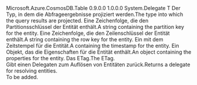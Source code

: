 <Type Name="EntityResolver&lt;T&gt;" FullName="Microsoft.Azure.CosmosDB.Table.EntityResolver&lt;T&gt;">
  <TypeSignature Language="C#" Value="public delegate T EntityResolver&lt;T&gt;(string partitionKey, string rowKey, DateTimeOffset timestamp, IDictionary&lt;string,EntityProperty&gt; properties, string etag);" />
  <TypeSignature Language="ILAsm" Value=".class public auto ansi sealed EntityResolver`1&lt;T&gt; extends System.MulticastDelegate" />
  <TypeSignature Language="DocId" Value="T:Microsoft.Azure.CosmosDB.Table.EntityResolver`1" />
  <TypeSignature Language="VB.NET" Value="Public Delegate Function EntityResolver(Of T)(partitionKey As String, rowKey As String, timestamp As DateTimeOffset, properties As IDictionary(Of String, EntityProperty), etag As String) As T " />
  <TypeSignature Language="F#" Value="type EntityResolver&lt;'T&gt; = delegate of string * string * DateTimeOffset * IDictionary&lt;string, EntityProperty&gt; * string -&gt; 'T" />
  <AssemblyInfo>
    <AssemblyName>Microsoft.Azure.CosmosDB.Table</AssemblyName>
    <AssemblyVersion>0.9.0.0</AssemblyVersion>
    <AssemblyVersion>1.0.0.0</AssemblyVersion>
  </AssemblyInfo>
  <TypeParameters>
    <TypeParameter Name="T" />
  </TypeParameters>
  <Base>
    <BaseTypeName>System.Delegate</BaseTypeName>
  </Base>
  <Parameters>
    <Parameter Name="partitionKey" Type="System.String" />
    <Parameter Name="rowKey" Type="System.String" />
    <Parameter Name="timestamp" Type="System.DateTimeOffset" />
    <Parameter Name="properties" Type="System.Collections.Generic.IDictionary&lt;System.String,Microsoft.Azure.CosmosDB.Table.EntityProperty&gt;" />
    <Parameter Name="etag" Type="System.String" />
  </Parameters>
  <ReturnValue>
    <ReturnType>T</ReturnType>
  </ReturnValue>
  <Docs>
    <typeparam name="T"><span data-ttu-id="01b89-101">Der Typ, in dem die Abfrageergebnisse projiziert werden.</span><span class="sxs-lookup"><span data-stu-id="01b89-101">The type into which the query results are projected.</span></span></typeparam>
    <param name="partitionKey"><span data-ttu-id="01b89-102">Eine Zeichenfolge, die den Partitionsschlüssel der Entität enthält.</span><span class="sxs-lookup"><span data-stu-id="01b89-102">A string containing the partition key for the entity.</span></span></param>
    <param name="rowKey"><span data-ttu-id="01b89-103">Eine Zeichenfolge, die den Zeilenschlüssel der Entität enthält.</span><span class="sxs-lookup"><span data-stu-id="01b89-103">A string containing the row key for the entity.</span></span></param>
    <param name="timestamp"><span data-ttu-id="01b89-104">Ein <see cref="T:System.DateTimeOffset" /> mit dem Zeitstempel für die Entität.</span><span class="sxs-lookup"><span data-stu-id="01b89-104">A <see cref="T:System.DateTimeOffset" /> containing the timestamp for the entity.</span></span></param>
    <param name="properties"><span data-ttu-id="01b89-105">Ein <see cref="T:System.Collections.Generic.IDictionary`2" /> Objekt, das die Eigenschaften für die Entität enthält.</span><span class="sxs-lookup"><span data-stu-id="01b89-105">An <see cref="T:System.Collections.Generic.IDictionary`2" /> object containing the properties for the entity.</span></span></param>
    <param name="etag"><span data-ttu-id="01b89-106">Das ETag.</span><span class="sxs-lookup"><span data-stu-id="01b89-106">The ETag.</span></span></param>
    <summary>
            <span data-ttu-id="01b89-107">Gibt einen Delegaten zum Auflösen von Entitäten zurück.</span><span class="sxs-lookup"><span data-stu-id="01b89-107">Returns a delegate for resolving entities.</span></span>
            </summary>
    <returns />
    <remarks>To be added.</remarks>
  </Docs>
</Type>